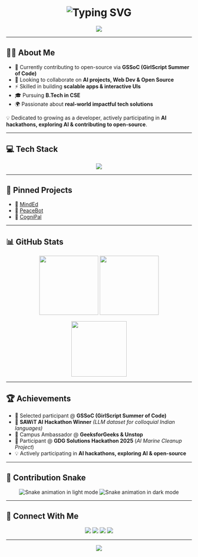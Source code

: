 <!-- Animated Header -->
<h1 align="center">
  <img src="https://readme-typing-svg.demolab.com?font=Fira+Code&weight=600&size=28&duration=3500&pause=1000&color=FF6EC7&center=true&vCenter=true&width=600&lines=Hey%2C+I'm+Syeda+Alizah!;AI+%26+Software+Dev+Enthusiast;Open+Source+Contributor+%40GSSoC;Always+Learning+%26+Building+%F0%9F%9A%80" alt="Typing SVG" />
</h1>

<p align="center">
  <img src="https://capsule-render.vercel.app/api?type=waving&color=0:6A5ACD,100:00CED1&height=120&section=header"/>
</p>

---

## 👩‍💻 About Me  

- 🌸 Currently contributing to open-source via **GSSoC (GirlScript Summer of Code)**  
- 🤝 Looking to collaborate on **AI projects, Web Dev & Open Source**  
- ⚡ Skilled in building **scalable apps & interactive UIs**  
- 🎓 Pursuing **B.Tech in CSE**  
- 🌍 Passionate about **real-world impactful tech solutions**  

💡 Dedicated to growing as a developer, actively participating in **AI hackathons, exploring AI & contributing to open-source**.  

---

## 💻 Tech Stack  

<p align="center">
  <img src="https://skillicons.dev/icons?i=html,css,js,java,react,nodejs,tailwind,python,tensorflow,opencv,git,github,huggingface,mongodb,netlify,vercel" />
</p>

---

## 📌 Pinned Projects  

- 🔗 [MindEd](https://gleeful-phoenix-9d2402.netlify.app/)  
- 🤖 [PeaceBot](https://github.com/alizahh-7/PeaceBot)  
- 🚀 [CogniPal](https://cogni-pal.netlify.app/)

---

## 📊 GitHub Stats  

<p align="center">
  <img src="https://github-readme-stats.vercel.app/api?username=alizahh-7&show_icons=true&theme=tokyonight&hide_border=true&count_private=true" height="160px"/>
  <img src="https://github-readme-streak-stats.herokuapp.com/?user=alizahh-7&theme=tokyonight&hide_border=true" height="160px"/>
</p>

<p align="center">
  <img src="https://github-readme-stats.vercel.app/api/top-langs/?username=alizahh-7&layout=compact&theme=tokyonight&hide_border=true" height="150px"/>
</p>

---

## 🏆 Achievements  

- 🌟 Selected participant @ **GSSoC (GirlScript Summer of Code)**  
- 🏅 **SAWiT AI Hackathon Winner** *(LLM dataset for colloquial Indian languages)*  
- 🚀 Campus Ambassador @ **GeeksforGeeks & Unstop**  
- 🌊 Participant @ **GDG Solutions Hackathon 2025** (*AI Marine Cleanup Project*)  
- 💡 Actively participating in **AI hackathons, exploring AI & open-source**  

---

## 🐍 Contribution Snake  

<p align="center">
  <!-- Light Mode -->
  <img src="https://raw.githubusercontent.com/alizahh-7/alizahh-7/output/github-contribution-grid-snake.svg#gh-light-mode-only" alt="Snake animation in light mode"/>
  <!-- Dark Mode -->
  <img src="https://raw.githubusercontent.com/alizahh-7/alizahh-7/output/github-contribution-grid-snake.svg#gh-dark-mode-only" alt="Snake animation in dark mode"/>
</p>

---

## 🤝 Connect With Me  

<p align="center">
  <a href="mailto:syeda.alizah06@gmail.com"><img src="https://img.shields.io/badge/Gmail-D14836?style=for-the-badge&logo=gmail&logoColor=white"/></a>
  <a href="https://www.instagram.com/syeda.zah_7"><img src="https://img.shields.io/badge/Instagram-E4405F?style=for-the-badge&logo=instagram&logoColor=white"/></a>
  <a href="https://discord.com/users/15_alizah"><img src="https://img.shields.io/badge/Discord-5865F2?style=for-the-badge&logo=discord&logoColor=white"/></a>
  <a href="https://www.linkedin.com/in/syedaalizah"><img src="https://img.shields.io/badge/LinkedIn-0A66C2?style=for-the-badge&logo=linkedin&logoColor=white"/></a>
</p>

---

<p align="center">
  <img src="https://capsule-render.vercel.app/api?type=waving&color=0:6A5ACD,100:00CED1&height=120&section=footer"/>
</p>
